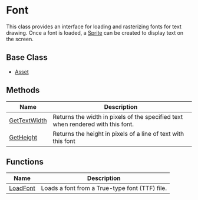 # Font #
This class provides an interface for loading and rasterizing fonts for text drawing. Once a font is loaded, a [Sprite](Sprite.md) can be created to display text on the screen.

## Base Class ##
- [Asset](Asset.md)

## Methods ##
| Name | Description |
| ----- | ----- |
| [GetTextWidth](GetTextWidth.md) | Returns the width in pixels of the specified text when rendered with this font. |
| [GetHeight](GetHeight.md) | Returns the height in pixels of a line of text with this font |

## Functions ##
| Name | Description |
| ----- | ----- |
| [LoadFont](LoadFont.md) | Loads a font from a True-type font (TTF) file. |